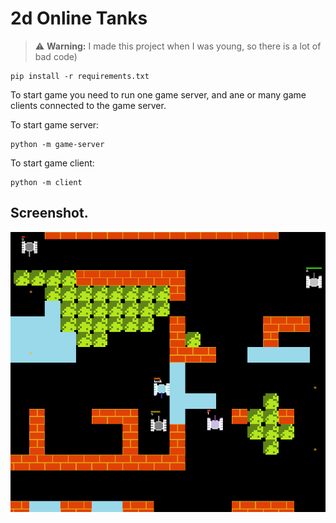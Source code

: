 # 2d Online Tanks

> ⚠️ **Warning:** I made this project when I was young, so there is a lot of bad code)
> 
```
pip install -r requirements.txt
```

To start game you need to run one game server, and ane or many game clients connected to the game server.

To start game server:
```
python -m game-server
```

To start game client:
```
python -m client
```

## Screenshot.
  ![Скриншот из игры](https://github.com/victormorozov1/tanks-server/raw/master/screenshots/scr1.png)

